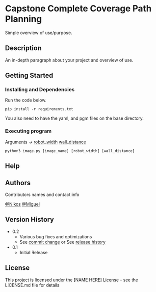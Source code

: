 # Capstone Complete Coverage Path Planning

Simple overview of use/purpose.

## Description

An in-depth paragraph about your project and overview of use.

## Getting Started

### Installing and Dependencies

Run the code below.

```
pip install -r requirements.txt
```

You also need to have the yaml, and pgm files on the base directory.

### Executing program

Arguments -> [robot_width](int) [wall_distance](int)

```
python3 image.py [image_name] [robot_width] [wall_distance]
```

## Help

## Authors

Contributors names and contact info

[@Nikos](https://github.com/nik0sc)
[@Miguel](https://github.com/migsquizon)

## Version History

- 0.2
  - Various bug fixes and optimizations
  - See [commit change]() or See [release history]()
- 0.1
  - Initial Release

## License

This project is licensed under the [NAME HERE] License - see the LICENSE.md file for details

